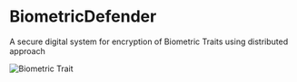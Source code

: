# BiometricDefender
A secure digital system for encryption of Biometric Traits using distributed approach

![Biometric Trait](https://drive.google.com/file/d/16qiqGzvA3cYAVGHNM5gJLFgsbAQKek3_/view?usp=sharing?raw=true "Title")
